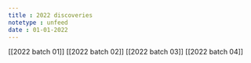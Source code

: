 ```yaml
---
title : 2022 discoveries
notetype : unfeed
date : 01-01-2022
---
```


[[2022 batch 01]]
[[2022 batch 02]]
[[2022 batch 03]]
[[2022 batch 04]]

